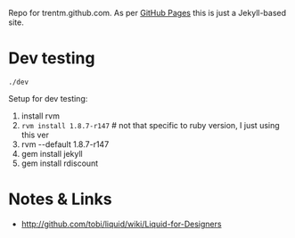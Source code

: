 Repo for trentm.github.com. As per [GitHub Pages](http://pages.github.com) this
is just a Jekyll-based site.

# Dev testing

    ./dev
    
Setup for dev testing:

1. install rvm
2. `rvm install 1.8.7-r147`  # not that specific to ruby version, I just using this ver
3. rvm --default 1.8.7-r147
4. gem install jekyll
5. gem install rdiscount
    

# Notes & Links

- http://github.com/tobi/liquid/wiki/Liquid-for-Designers
